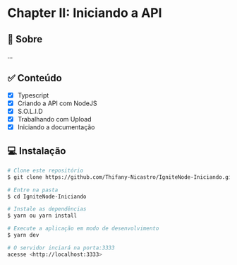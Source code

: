 # Chapter II: Iniciando a API

## :dart: Sobre

...

## :white_check_mark: Conteúdo

- [x] Typescript
- [x] Criando a API com NodeJS
- [x] S.O.L.I.D
- [x] Trabalhando com Upload
- [x] Iniciando a documentação

## :computer: Instalação ##

```bash
# Clone este repositório
$ git clone https://github.com/Thifany-Nicastro/IgniteNode-Iniciando.git

# Entre na pasta
$ cd IgniteNode-Iniciando

# Instale as dependências
$ yarn ou yarn install

# Execute a aplicação em modo de desenvolvimento
$ yarn dev

# O servidor inciará na porta:3333
acesse <http://localhost:3333>
```
